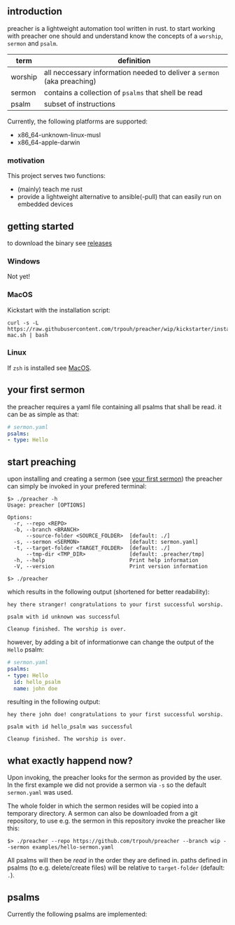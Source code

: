 ## introduction

preacher is a lightweight automation tool written in rust. to start working with preacher one should and understand know the concepts of a `worship`, `sermon` and `psalm`. 

| term    | definition
|--       |--
| worship | all neccessary information needed to deliver a `sermon` (aka preaching)
| sermon  | contains a collection of `psalms` that shell be read
| psalm   | subset of instructions

Currently, the following platforms are supported:

* x86_64-unknown-linux-musl
* x86_64-apple-darwin

### motivation

This project serves two functions:

* (mainly) teach me rust
* provide a lightweight alternative to ansible(-pull) that can easily run on embedded devices

## getting started

to download the binary see [releases](https://github.com/trpouh/preacher/releases) 
### Windows

Not yet!

### MacOS

Kickstart with the installation script:

```shell
curl -s -L https://raw.githubusercontent.com/trpouh/preacher/wip/kickstarter/install-mac.sh | bash
```

### Linux

If `zsh` is installed see [MacOS](#macos).

## your first sermon

the preacher requires a yaml file containing all psalms that shall be read. it can be as simple as that:

```yaml
# sermon.yaml
psalms:
- type: Hello
```

## start preaching

upon installing and creating a sermon (see [your first sermon](#your_first_sermon)) the preacher can simply be invoked in your prefered terminal:


```
$> ./preacher -h
Usage: preacher [OPTIONS]

Options:
  -r, --repo <REPO>                    
  -b, --branch <BRANCH>                
      --source-folder <SOURCE_FOLDER>  [default: ./]
  -s, --sermon <SERMON>                [default: sermon.yaml]
  -t, --target-folder <TARGET_FOLDER>  [default: ./]
      --tmp-dir <TMP_DIR>              [default: .preacher/tmp]
  -h, --help                           Print help information
  -V, --version                        Print version information

$> ./preacher
```

which results in the following output (shortened for better readability):

```
hey there stranger! congratulations to your first successful worship.

psalm with id unknown was successful

Cleanup finished. The worship is over.
```

however, by adding a bit of informationwe can change the output of the `Hello` psalm:

```yaml
# sermon.yaml
psalms:
- type: Hello
  id: hello_psalm
  name: john doe
```
resulting in the following output: 

```
hey there john doe! congratulations to your first successful worship.

psalm with id hello_psalm was successful

Cleanup finished. The worship is over.
```
## what exactly happend now?

Upon invoking, the preacher looks for the sermon as provided by the user. In the first example we did not provide a sermon via `-s` so the default `sermon.yaml` was used. 

The whole folder in which the sermon resides will be copied into a temporary directory. A sermon can also be downloaded from a git repository, to use e.g. the sermon in this repository invoke the preacher like this:

```
$> ./preacher --repo https://github.com/trpouh/preacher --branch wip --sermon examples/hello-sermon.yaml
```

All psalms will then be _read_ in the order they are defined in. paths defined in psalms (to e.g. delete/create files) will be relative to `target-folder` (default: `.`).


## psalms

Currently the following psalms are implemented:


<!---
The architecture of the preacher is best described in this picture.

<p align="center">
  <img src="https://github.com/trpouh/preacher/blob/docs/docs/arch.svg?raw=true" alt="Preachers architecture"/>
</p>
--->
